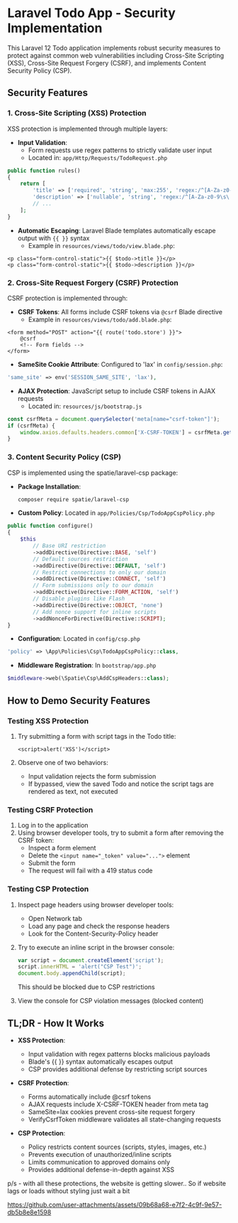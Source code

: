 # Laravel Todo App - Security Implementation

This Laravel 12 Todo application implements robust security measures to protect against common web vulnerabilities including Cross-Site Scripting (XSS), Cross-Site Request Forgery (CSRF), and implements Content Security Policy (CSP).

## Security Features

### 1. Cross-Site Scripting (XSS) Protection

XSS protection is implemented through multiple layers:

- **Input Validation**: 
  - Form requests use regex patterns to strictly validate user input
  - Located in: `app/Http/Requests/TodoRequest.php`
  
```php
public function rules()
{
    return [
        'title' => ['required', 'string', 'max:255', 'regex:/^[A-Za-z0-9\s\.\,\-\_\'\"\!\?]+$/'],
        'description' => ['nullable', 'string', 'regex:/^[A-Za-z0-9\s\.\,\-\_\'\"\!\?]+$/'],
        // ...
    ];
}
```

- **Automatic Escaping**: Laravel Blade templates automatically escape output with `{{ }}` syntax
  - Example in `resources/views/todo/view.blade.php`:

```blade
<p class="form-control-static">{{ $todo->title }}</p>
<p class="form-control-static">{{ $todo->description }}</p>
```

### 2. Cross-Site Request Forgery (CSRF) Protection

CSRF protection is implemented through:

- **CSRF Tokens**: All forms include CSRF tokens via `@csrf` Blade directive
  - Example in `resources/views/todo/add.blade.php`:
  
```blade
<form method="POST" action="{{ route('todo.store') }}">
    @csrf
    <!-- Form fields -->
</form>
```

- **SameSite Cookie Attribute**: Configured to 'lax' in `config/session.php`:

```php
'same_site' => env('SESSION_SAME_SITE', 'lax'),
```

- **AJAX Protection**: JavaScript setup to include CSRF tokens in AJAX requests
  - Located in: `resources/js/bootstrap.js`
  
```javascript
const csrfMeta = document.querySelector('meta[name="csrf-token"]');
if (csrfMeta) {
    window.axios.defaults.headers.common['X-CSRF-TOKEN'] = csrfMeta.getAttribute('content');
}
```

### 3. Content Security Policy (CSP)

CSP is implemented using the spatie/laravel-csp package:

- **Package Installation**:
  ```bash
  composer require spatie/laravel-csp
  ```

- **Custom Policy**: Located in `app/Policies/Csp/TodoAppCspPolicy.php`

```php
public function configure()
{
    $this
        // Base URI restriction
        ->addDirective(Directive::BASE, 'self')
        // Default sources restriction
        ->addDirective(Directive::DEFAULT, 'self')
        // Restrict connections to only our domain
        ->addDirective(Directive::CONNECT, 'self')
        // Form submissions only to our domain
        ->addDirective(Directive::FORM_ACTION, 'self')
        // Disable plugins like Flash
        ->addDirective(Directive::OBJECT, 'none')
        // Add nonce support for inline scripts
        ->addNonceForDirective(Directive::SCRIPT);
}
```

- **Configuration**: Located in `config/csp.php`
```php
'policy' => \App\Policies\Csp\TodoAppCspPolicy::class,
```

- **Middleware Registration**: In `bootstrap/app.php`
```php
$middleware->web(\Spatie\Csp\AddCspHeaders::class);
```

## How to Demo Security Features

### Testing XSS Protection

1. Try submitting a form with script tags in the Todo title:
   ```
   <script>alert('XSS')</script>
   ```
   
2. Observe one of two behaviors:
   - Input validation rejects the form submission
   - If bypassed, view the saved Todo and notice the script tags are rendered as text, not executed

### Testing CSRF Protection

1. Log in to the application
2. Using browser developer tools, try to submit a form after removing the CSRF token:
   - Inspect a form element
   - Delete the `<input name="_token" value="...">` element
   - Submit the form
   - The request will fail with a 419 status code

### Testing CSP Protection

1. Inspect page headers using browser developer tools:
   - Open Network tab
   - Load any page and check the response headers
   - Look for the Content-Security-Policy header

2. Try to execute an inline script in the browser console:
   ```javascript
   var script = document.createElement('script');
   script.innerHTML = 'alert("CSP Test")';
   document.body.appendChild(script);
   ```
   This should be blocked due to CSP restrictions

3. View the console for CSP violation messages (blocked content)

## TL;DR - How It Works

- **XSS Protection**:
  - Input validation with regex patterns blocks malicious payloads
  - Blade's {{ }} syntax automatically escapes output
  - CSP provides additional defense by restricting script sources

- **CSRF Protection**:
  - Forms automatically include @csrf tokens
  - AJAX requests include X-CSRF-TOKEN header from meta tag
  - SameSite=lax cookies prevent cross-site request forgery
  - VerifyCsrfToken middleware validates all state-changing requests

- **CSP Protection**:
  - Policy restricts content sources (scripts, styles, images, etc.)
  - Prevents execution of unauthorized/inline scripts
  - Limits communication to approved domains only
  - Provides additional defense-in-depth against XSS

p/s - with all these protections, the website is getting slower.. So if website lags or loads without styling just wait a bit

https://github.com/user-attachments/assets/09b68a68-e7f2-4c9f-9e57-db5b8e8e1598

